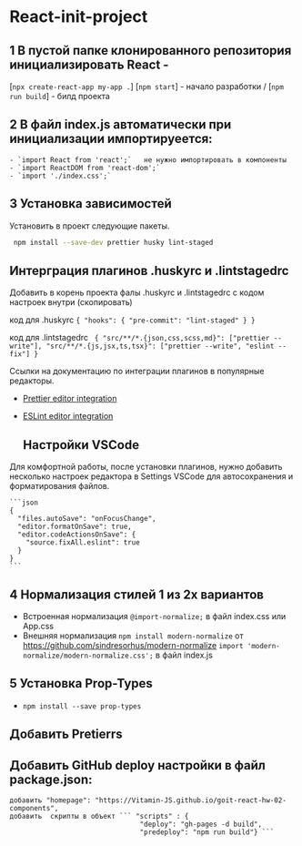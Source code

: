 # React-init-project

## 1  В пустой папке клонированного репозитория инициализировать React -
[`npx create-react-app my-app .`] 
    [`npm start`] - начало разработки / [`npm run build`] - билд проекта
    
## 2   В файл index.js автоматически при инициализации импортируеется:
    - `import React from 'react';`   не нужно импортировать в компоненты
    - `import ReactDOM from 'react-dom';`
    - `import './index.css';`
    
## 3   Установка зависимостей

   Установить в проект следующие пакеты.
  ```bash
   npm install --save-dev prettier husky lint-staged
  ```

   ## Интерграция плагинов .huskyrc и .lintstagedrc

   Добавить в корень проекта фалы .huskyrc и .lintstagedrc с кодом настроек внутри (скопировать)

код для .huskyrc
        ```{
            "hooks": {
            "pre-commit": "lint-staged"
            }
          }```
        
код для .lintstagedrc
      ```  {
         "src/**/*.{json,css,scss,md}": ["prettier --write"],
        "src/**/*.{js,jsx,ts,tsx}": ["prettier --write", "eslint --fix"]
        } ```


  Ссылки на документацию по интеграции плагинов в популярные редакторы.
  - [Prettier editor integration](https://prettier.io/docs/en/editors.html)
  - [ESLint editor integration](https://eslint.org/docs/user-guide/integrations)

    ## Настройки VSCode

Для комфортной работы, после установки плагинов, нужно добавить несколько
настроек редактора в Settings VSCode для автосохранения и форматирования файлов.

    ```json
    {
      "files.autoSave": "onFocusChange",
      "editor.formatOnSave": true,
      "editor.codeActionsOnSave": {
        "source.fixAll.eslint": true
      }
    }
    ```
    
## 4   Нормализация стилей 1 из 2х вариантов

   - Встроенная нормализация
       `@import-normalize;`  в файл index.css  или App.css  
   - Внешняя нормализация   `npm install modern-normalize`  от  https://github.com/sindresorhus/modern-normalize
       `import 'modern-normalize/modern-normalize.css';`  в файл index.js
       
 ## 5 Установка Prop-Types
   - `npm install --save prop-types`  
   
 ## Добавить Pretierrs
 
 ## Добавить GitHub deploy настройки в файл package.json:
    добавить "homepage": "https://Vitamin-JS.github.io/goit-react-hw-02-components",
    добавить  скрипты в объект ``` "scripts" : {
                                    "deploy": "gh-pages -d build",
                                    "predeploy": "npm run build"} ```
   
    
 
